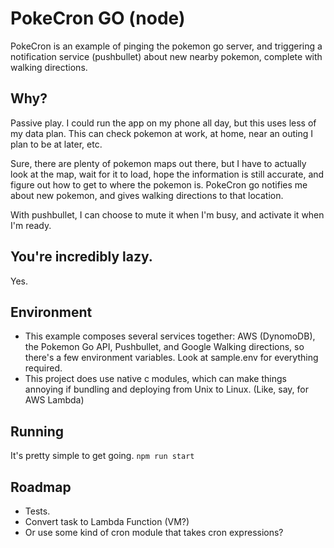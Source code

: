 # PokeCron GO (node)

PokeCron is an example of pinging the pokemon go server, and triggering a notification service (pushbullet) about new nearby pokemon, complete with walking directions.

## Why?
Passive play. I could run the app on my phone all day, but this uses less of my data plan. This can check pokemon at work, at home, near an outing I plan to be at later, etc.

Sure, there are plenty of pokemon maps out there, but I have to actually look at the map, wait for it to load, hope the information is still accurate, and figure out how to get to where the pokemon is. PokeCron go notifies me about new pokemon, and gives walking directions to that location. 

With pushbullet, I can choose to mute it when I'm busy, and activate it when I'm ready.

## You're incredibly lazy.
Yes.

## Environment
- This example composes several services together: AWS (DynomoDB), the Pokemon Go API, Pushbullet, and Google Walking directions, so there's a few environment variables. Look at sample.env for everything required.
- This project does use native c modules, which can make things annoying if bundling and deploying from Unix to Linux. (Like, say, for AWS Lambda)

## Running
It's pretty simple to get going.
`npm run start`

## Roadmap
 - Tests.
 - Convert task to Lambda Function (VM?)
 - Or use some kind of cron module that takes cron expressions?
